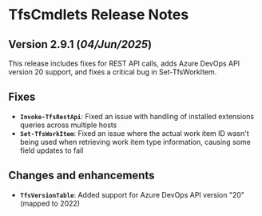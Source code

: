 # TfsCmdlets Release Notes

## Version 2.9.1 (_04/Jun/2025_)

This release includes fixes for REST API calls, adds Azure DevOps API version 20 support, and fixes a critical bug in Set-TfsWorkItem.

## Fixes

- **`Invoke-TfsRestApi`**: Fixed an issue with handling of installed extensions queries across multiple hosts
- **`Set-TfsWorkItem`**: Fixed an issue where the actual work item ID wasn't being used when retrieving work item type information, causing some field updates to fail

## Changes and enhancements

- **`TfsVersionTable`**: Added support for Azure DevOps API version "20" (mapped to 2022)
